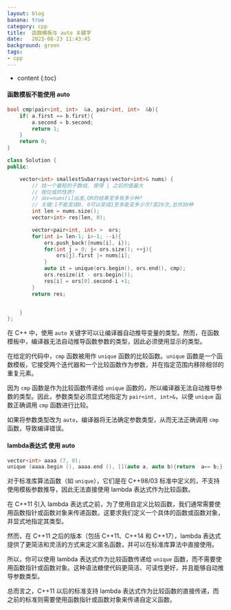 ```yaml
---
layout: blog
banana: true
category: cpp
title:  函数模板与 auto 关键字
date:   2023-08-23 11:43:45
background: green
tags:
- cpp
---
```


* content
{:toc}




#### 函数模板不能使用 auto

```c++
bool cmp(pair<int, int>  &a, pair<int, int>  &b){
    if( a.first == b.first){
        a.second = b.second;
        return 1;
    }
    return 0;
}

class Solution {
public:

    vector<int> smallestSubarrays(vector<int>& nums) {
        // 找一个最短的子数组, 使得 | 之后的值最大
        // 按位或的性质?
        // 从x=nums[i]出发,OR的结果至多有多少种?
        // 关键:1不能变成0, 0可以变成1至多能变多少次?变29次,总共30种
        int len = nums.size();
        vector<int> res(len, 0);

        vector<pair<int, int> >  ors;
        for(int i= len-1; i>-1; --i){
            ors.push_back({nums[i], i});
            for(int j = 0; j< ors.size(); ++j){
                ors[j].first |= nums[i];
            }
            auto it = unique(ors.begin(), ors.end(), cmp);
            ors.resize(it - ors.begin());
            res[i] = ors[0].second-i +1;
        }
        return res;


    }
};
```









在 C++ 中，使用 `auto` 关键字可以让编译器自动推导变量的类型。然而，在函数模板中，编译器无法自动推导函数参数的类型，因此必须使用显示的类型。

在给定的代码中，`cmp` 函数被用作 `unique` 函数的比较函数。`unique` 函数是一个函数模板，它接受两个迭代器和一个比较函数作为参数，并在指定范围内移除相邻的重复元素。

因为 `cmp` 函数是作为比较函数传递给 `unique` 函数的，所以编译器无法自动推导参数的类型。因此，参数类型必须显式地指定为 `pair<int, int>&`，以便 `unique` 函数正确调用 `cmp` 函数进行比较。

如果将参数类型改为 `auto`，编译器将无法确定参数类型，从而无法正确调用 `cmp` 函数，导致编译错误。



#### lambda表达式 使用 auto

```c++
vector<int> aaaa (7, 0);
unique (aaaa.begin (), aaaa.end (), [](auto a, auto b){return  a== b;} );
```





对于标准库算法函数（如 `unique`），它们是在 C++98/03 标准中定义的，不支持使用模板参数推导，因此无法直接使用 lambda 表达式作为比较函数。

在 C++11 引入 lambda 表达式之前，为了使用自定义比较函数，我们通常需要使用函数指针或函数对象来传递函数。这要求我们定义一个具体的函数或函数对象，并显式地指定其类型。

然而，在 C++11 之后的版本（包括 C++11、C++14 和 C++17），lambda 表达式提供了更简洁和灵活的方式来定义匿名函数，并可以在标准库算法中直接使用。

所以，你可以使用 lambda 表达式作为比较函数传递给 `unique` 函数，而不需要使用函数指针或函数对象。这种语法糖使代码更简洁、可读性更好，并且能够自动推导参数类型。

总而言之，C++11 以后的标准支持 lambda 表达式作为比较函数的直接传递，而之前的标准则需要使用函数指针或函数对象来传递自定义函数。
